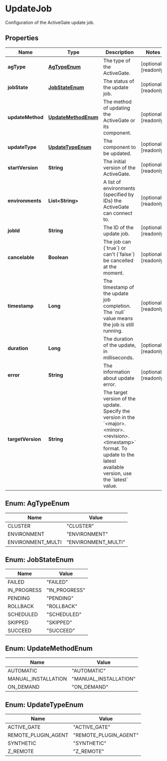 

# UpdateJob

Configuration of the ActiveGate update job.

## Properties

| Name | Type | Description | Notes |
|------------ | ------------- | ------------- | -------------|
|**agType** | [**AgTypeEnum**](#AgTypeEnum) | The type of the ActiveGate. |  [optional] [readonly] |
|**jobState** | [**JobStateEnum**](#JobStateEnum) | The status of the update job. |  [optional] [readonly] |
|**updateMethod** | [**UpdateMethodEnum**](#UpdateMethodEnum) | The method of updating the ActiveGate or its component. |  [optional] [readonly] |
|**updateType** | [**UpdateTypeEnum**](#UpdateTypeEnum) | The component to be updated. |  [optional] [readonly] |
|**startVersion** | **String** | The initial version of the ActiveGate. |  [optional] [readonly] |
|**environments** | **List&lt;String&gt;** | A list of environments (specified by IDs) the ActiveGate can connect to. |  [optional] [readonly] |
|**jobId** | **String** | The ID of the update job. |  [optional] [readonly] |
|**cancelable** | **Boolean** | The job can (&#x60;true&#x60;) or can&#39;t (&#x60;false&#x60;) be cancelled at the moment. |  [optional] [readonly] |
|**timestamp** | **Long** | The timestamp of the update job completion.    The &#x60;null&#x60; value means the job is still running. |  [optional] [readonly] |
|**duration** | **Long** | The duration of the update, in milliseconds. |  [optional] [readonly] |
|**error** | **String** | The information about update error. |  [optional] [readonly] |
|**targetVersion** | **String** | The target version of the update.   Specify the version in the &#x60;&lt;major&gt;.&lt;minor&gt;.&lt;revision&gt;.&lt;timestamp&gt;&#x60; format.   To update to the latest available version, use the &#x60;latest&#x60; value. |  |



## Enum: AgTypeEnum

| Name | Value |
|---- | -----|
| CLUSTER | &quot;CLUSTER&quot; |
| ENVIRONMENT | &quot;ENVIRONMENT&quot; |
| ENVIRONMENT_MULTI | &quot;ENVIRONMENT_MULTI&quot; |



## Enum: JobStateEnum

| Name | Value |
|---- | -----|
| FAILED | &quot;FAILED&quot; |
| IN_PROGRESS | &quot;IN_PROGRESS&quot; |
| PENDING | &quot;PENDING&quot; |
| ROLLBACK | &quot;ROLLBACK&quot; |
| SCHEDULED | &quot;SCHEDULED&quot; |
| SKIPPED | &quot;SKIPPED&quot; |
| SUCCEED | &quot;SUCCEED&quot; |



## Enum: UpdateMethodEnum

| Name | Value |
|---- | -----|
| AUTOMATIC | &quot;AUTOMATIC&quot; |
| MANUAL_INSTALLATION | &quot;MANUAL_INSTALLATION&quot; |
| ON_DEMAND | &quot;ON_DEMAND&quot; |



## Enum: UpdateTypeEnum

| Name | Value |
|---- | -----|
| ACTIVE_GATE | &quot;ACTIVE_GATE&quot; |
| REMOTE_PLUGIN_AGENT | &quot;REMOTE_PLUGIN_AGENT&quot; |
| SYNTHETIC | &quot;SYNTHETIC&quot; |
| Z_REMOTE | &quot;Z_REMOTE&quot; |



